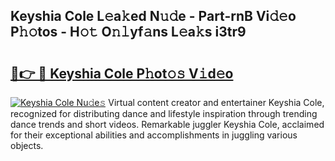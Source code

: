 ## Keyshia Cole L𝚎a𝚔ed N𝚞𝚍e - Part-rnB Vi𝚍𝚎o P𝚑𝚘tos - H𝚘𝚝 O𝚗𝚕yf𝚊ns L𝚎a𝚔s i3tr9

# <h2><a href="http://kfa998.oniu.top/?m=Keyshia+Cole">🔗👉 🔴 Keyshia Cole P𝚑ot𝚘𝚜 V𝚒d𝚎o</a></h2>

[![Keyshia Cole Nu𝚍e𝚜](https://i.imgur.com/0qMVB7G.gif)](http://kfa998.oniu.top/?m=Keyshia+Cole)
Virtual content creator and entertainer Keyshia Cole, recognized for distributing dance and lifestyle inspiration through trending dance trends and short videos. Remarkable juggler Keyshia Cole, acclaimed for their exceptional abilities and accomplishments in juggling various objects.  
